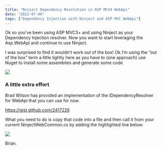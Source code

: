 ```yaml
---
title: "Ninject Dependency Resolution in ASP MCV4 WebApi"
date: "2012-07-06"
tags: ["Dependency Injection with Ninject and ASP MVC WebApi"]
---
```


Ok so you’ve been using ASP MVC3+ and using Ninject as your Dependency Injection resolver. Now you want to start leveraging the Asp.WebApi and continue to use Ninject.

I was surprised to find it wouldn’t work out of the box! Ok I’m using the “out of the box” term a little lightly here as you have to (one approach) use Nuget to install some assemblies and generate some code

![](/images/./image.axd?picture=image_thumb_191.png)

### 

### A little extra effort

Brad Wilson has provided an implementation of the IDependencyResolver for WebApi that you can use for now.

<https://gist.github.com/2417226>

What you need to do is copy that code into a file and then call it from your current NinjectWebCommon.cs by adding the highlighted line below:

![](/images/./image.axd?picture=image_thumb_192.png)

Brian.
